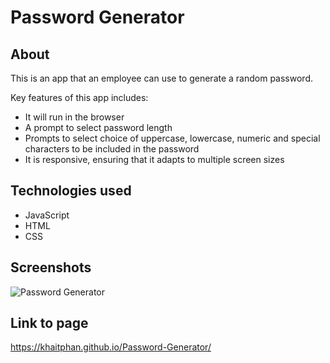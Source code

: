 # Password Generator

## About

This is an app that an employee can use to generate a random password.

Key features of this app includes:
- It will run in the browser
- A prompt to select password length
- Prompts to select choice of uppercase, lowercase, numeric and special characters to be included in the password
- It is responsive, ensuring that it adapts to multiple screen sizes

## Technologies used
- JavaScript
- HTML
- CSS

## Screenshots

![Password Generator](https://user-images.githubusercontent.com/74043730/107118833-84c9b100-68d7-11eb-9811-4cb5931553e7.gif)
## Link to page

https://khaitphan.github.io/Password-Generator/
